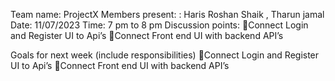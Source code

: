 Team name: ProjectX
Members present: : Haris Roshan Shaik , Tharun jamal
Date: 11/07/2023
Time: 7 pm to 8 pm
Discussion points:
Connect Login and Register UI to Api’s
Connect Front end UI with backend API’s

Goals for next week (include responsibilities)
Connect Login and Register UI to Api’s
Connect Front end UI with backend API’s


